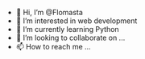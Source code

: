 - 👋 Hi, I’m @Flomasta
- 👀 I’m interested in web development
- 🌱 I’m currently learning Python
- 💞️ I’m looking to collaborate on ...
- 📫 How to reach me ...

<!---
Flomasta/Flomasta is a ✨ special ✨ repository because its `README.md` (this file) appears on your GitHub profile.
You can click the Preview link to take a look at your changes.
--->

